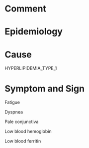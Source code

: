 # Comment

# Epidemiology

# Cause

HYPERLIPIDEMIA_TYPE_1

# Symptom and Sign

Fatigue

Dyspnea

Pale conjunctiva

Low blood hemoglobin

Low blood ferritin

